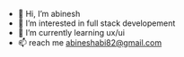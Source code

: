 - 👋 Hi, I’m abinesh
- 👀 I’m interested in full stack developement
- 🌱 I’m currently learning ux/ui
- 📫 reach me abineshabi82@gmail.com

<!---
abineshabi82/abineshabi82 is a ✨ special ✨ repository because its `README.md` (this file) appears on your GitHub profile.
You can click the Preview link to take a look at your changes.
--->
